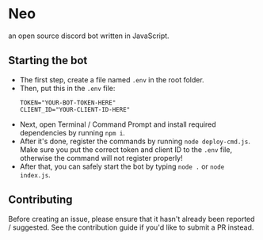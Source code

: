 # Neo
an open source discord bot written in JavaScript.

## Starting the bot
- The first step, create a file named `.env` in the root folder.
- Then, put this in the `.env` file:
  ```
  TOKEN="YOUR-BOT-TOKEN-HERE"
  CLIENT_ID="YOUR-CLIENT-ID-HERE"
  ```
- Next, open Terminal / Command Prompt and install required dependencies by running `npm i`.
- After it's done, register the commands by running `node deploy-cmd.js`.
  Make sure you put the correct token and client ID to the `.env` file, otherwise the command will not register properly!
- After that, you can safely start the bot by typing `node .` or `node index.js`.

## Contributing
Before creating an issue, please ensure that it hasn't already been reported / suggested.
See the contribution guide if you'd like to submit a PR instead.